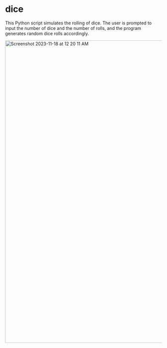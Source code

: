 # dice
This Python script simulates the rolling of dice. The user is prompted to input the number of dice and the number of rolls, and the program generates random dice rolls accordingly.


<img width="973" alt="Screenshot 2023-11-18 at 12 20 11 AM" src="https://github.com/purvasharma30/dice/assets/86892946/fab5a1ec-d9b3-48e8-9626-44cd554e4006">

